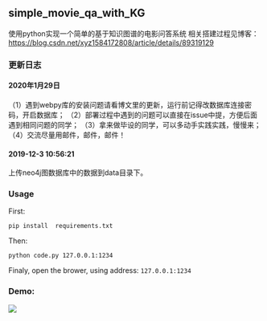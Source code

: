 ## simple_movie_qa_with_KG

使用python实现一个简单的基于知识图谱的电影问答系统
相关搭建过程见博客：https://blog.csdn.net/xyz1584172808/article/details/89319129


### 更新日志

#### 2020年1月29日
（1）遇到webpy库的安装问题请看博文里的更新，运行前记得改数据库连接密码，开启数据库；
（2）部署过程中遇到的问题可以直接在issue中提，方便后面遇到相同问题的同学；
（3）拿来做毕设的同学，可以多动手实践实践，慢慢来；
（4）交流尽量用邮件，邮件，邮件！

#### 2019-12-3 10:56:21
上传neo4j图数据库中的数据到data目录下。


### Usage
First:

    pip install  requirements.txt
Then:

    python code.py 127.0.0.1:1234

Finaly, open the brower, using address: `127.0.0.1:1234`
### Demo:
![](https://i.imgur.com/2YJI2Sv.png)

